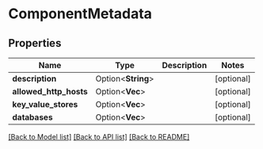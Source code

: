 # ComponentMetadata

## Properties

Name | Type | Description | Notes
------------ | ------------- | ------------- | -------------
**description** | Option<**String**> |  | [optional]
**allowed_http_hosts** | Option<**Vec<String>**> |  | [optional]
**key_value_stores** | Option<**Vec<String>**> |  | [optional]
**databases** | Option<**Vec<String>**> |  | [optional]

[[Back to Model list]](../README.md#documentation-for-models) [[Back to API list]](../README.md#documentation-for-api-endpoints) [[Back to README]](../README.md)


